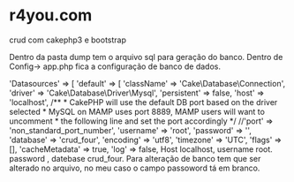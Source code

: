 # r4you.com
crud com cakephp3 e bootstrap

Dentro da pasta dump tem o arquivo sql para geração do banco.
Dentro de Config-> app.php fica a configuração de banco de dados.

'Datasources' => [
        'default' => [
            'className' => 'Cake\Database\Connection',
            'driver' => 'Cake\Database\Driver\Mysql',
            'persistent' => false,
            'host' => 'localhost',
            /**
             * CakePHP will use the default DB port based on the driver selected
             * MySQL on MAMP uses port 8889, MAMP users will want to uncomment
             * the following line and set the port accordingly
             */
            //'port' => 'non_standard_port_number',
            'username' => 'root',
            'password' => '',
            'database' => 'crud_four',
            'encoding' => 'utf8',
            'timezone' => 'UTC',
            'flags' => [],
            'cacheMetadata' => true,
            'log' => false,
Host localhost, username root. password , datebase crud_four. Para alteração de banco tem que ser alterado no arquivo, no meu caso o campo passoword tá em branco.
